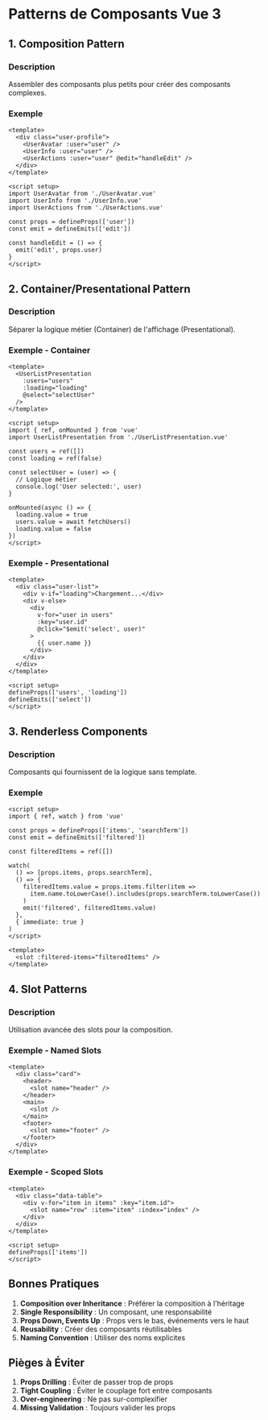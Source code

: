 # Patterns de Composants Vue 3

## 1. Composition Pattern

### Description
Assembler des composants plus petits pour créer des composants complexes.

### Exemple
```vue
<template>
  <div class="user-profile">
    <UserAvatar :user="user" />
    <UserInfo :user="user" />
    <UserActions :user="user" @edit="handleEdit" />
  </div>
</template>

<script setup>
import UserAvatar from './UserAvatar.vue'
import UserInfo from './UserInfo.vue'
import UserActions from './UserActions.vue'

const props = defineProps(['user'])
const emit = defineEmits(['edit'])

const handleEdit = () => {
  emit('edit', props.user)
}
</script>
```

## 2. Container/Presentational Pattern

### Description
Séparer la logique métier (Container) de l'affichage (Presentational).

### Exemple - Container
```vue
<template>
  <UserListPresentation 
    :users="users"
    :loading="loading"
    @select="selectUser"
  />
</template>

<script setup>
import { ref, onMounted } from 'vue'
import UserListPresentation from './UserListPresentation.vue'

const users = ref([])
const loading = ref(false)

const selectUser = (user) => {
  // Logique métier
  console.log('User selected:', user)
}

onMounted(async () => {
  loading.value = true
  users.value = await fetchUsers()
  loading.value = false
})
</script>
```

### Exemple - Presentational
```vue
<template>
  <div class="user-list">
    <div v-if="loading">Chargement...</div>
    <div v-else>
      <div 
        v-for="user in users" 
        :key="user.id"
        @click="$emit('select', user)"
      >
        {{ user.name }}
      </div>
    </div>
  </div>
</template>

<script setup>
defineProps(['users', 'loading'])
defineEmits(['select'])
</script>
```

## 3. Renderless Components

### Description
Composants qui fournissent de la logique sans template.

### Exemple
```vue
<script setup>
import { ref, watch } from 'vue'

const props = defineProps(['items', 'searchTerm'])
const emit = defineEmits(['filtered'])

const filteredItems = ref([])

watch(
  () => [props.items, props.searchTerm],
  () => {
    filteredItems.value = props.items.filter(item =>
      item.name.toLowerCase().includes(props.searchTerm.toLowerCase())
    )
    emit('filtered', filteredItems.value)
  },
  { immediate: true }
)
</script>

<template>
  <slot :filtered-items="filteredItems" />
</template>
```

## 4. Slot Patterns

### Description
Utilisation avancée des slots pour la composition.

### Exemple - Named Slots
```vue
<template>
  <div class="card">
    <header>
      <slot name="header" />
    </header>
    <main>
      <slot />
    </main>
    <footer>
      <slot name="footer" />
    </footer>
  </div>
</template>
```

### Exemple - Scoped Slots
```vue
<template>
  <div class="data-table">
    <div v-for="item in items" :key="item.id">
      <slot name="row" :item="item" :index="index" />
    </div>
  </div>
</template>

<script setup>
defineProps(['items'])
</script>
```

## Bonnes Pratiques

1. **Composition over Inheritance** : Préférer la composition à l'héritage
2. **Single Responsibility** : Un composant, une responsabilité
3. **Props Down, Events Up** : Props vers le bas, événements vers le haut
4. **Reusability** : Créer des composants réutilisables
5. **Naming Convention** : Utiliser des noms explicites

## Pièges à Éviter

1. **Props Drilling** : Éviter de passer trop de props
2. **Tight Coupling** : Éviter le couplage fort entre composants
3. **Over-engineering** : Ne pas sur-complexifier
4. **Missing Validation** : Toujours valider les props
